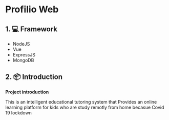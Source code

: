 # Profilio Web


## 1. 💻 Framework
- NodeJS
- Vue
- ExpressJS
- MongoDB

## 2. 📦 Introduction

**Project introduction**

This is an intelligent educational tutoring system that Provides an online learning platform for kids who are study remotly from home becasue Covid 19 lockdown
